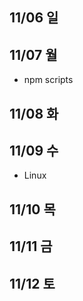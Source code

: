 ## 11/06 일


## 11/07 월
- npm scripts

## 11/08 화


## 11/09 수
- Linux

## 11/10 목


## 11/11 금

 
## 11/12 토
